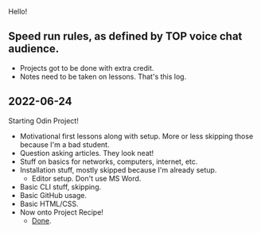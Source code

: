 Hello!

## Speed run rules, as defined by TOP voice chat audience.

- Projects got to be done with extra credit.
- Notes need to be taken on lessons.  That's this log.

## 2022-06-24

Starting Odin Project!
- Motivational first lessons along with setup.  More or less skipping those
  because I'm a bad student.
- Question asking articles.  They look neat!
- Stuff on basics for networks, computers, internet, etc.
- Installation stuff, mostly skipped because I'm already setup.
    - Editor setup.  Don't use MS Word.
- Basic CLI stuff, skipping.
- Basic GitHub usage.
- Basic HTML/CSS.
- Now onto Project Recipe!
    - [Done](https://oogeima.github.io/odin-recipes/).
